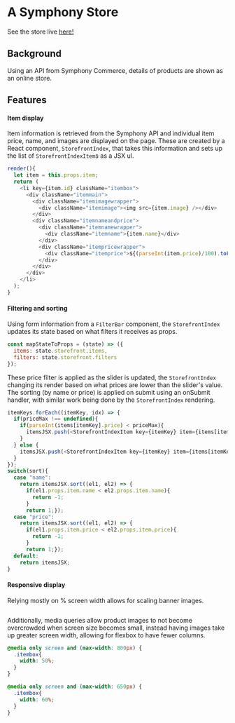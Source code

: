 # A Symphony Store

  See the store live [here!](https://angrobertsh.github.io/symphony_commerce_challenge/)

## Background

  Using an API from Symphony Commerce, details of products are shown as an online store.

## Features

#### Item display

  Item information is retrieved from the Symphony API and individual item price, name, and images are displayed on the page. These are created by a React component, `StorefrontIndex`, that takes this information and sets up the list of `StorefrontIndexItem`s as a JSX ul.

```javascript
render(){
  let item = this.props.item;
  return (
    <li key={item.id} className="itembox">
      <div className="itemmain">
        <div className="itemimagewrapper">
          <div className="itemimage"><img src={item.image} /></div>
        </div>
        <div className="itemnameandprice">
          <div className="itemnamewrapper">
            <div className="itemname">{item.name}</div>
          </div>
          <div className="itempricewrapper">
            <div className="itemprice">${(parseInt(item.price)/100).toFixed(2)}</div>
          </div>
        </div>
      </div>
    </li>
  );
}
```

#### Filtering and sorting

  Using form information from a `FilterBar` component, the `StorefrontIndex` updates its state based on what filters it receives as props.

```javascript
const mapStateToProps = (state) => ({
  items: state.storefront.items,
  filters: state.storefront.filters
});
```

  These price filter is applied as the slider is updated, the `StorefrontIndex` changing its render based on what prices are lower than the slider's value. The sorting (by name or price) is applied on submit using an onSubmit handler, with similar work being done by the `StorefrontIndex` rendering.

```javascript
itemKeys.forEach((itemKey, idx) => {
  if(priceMax !== undefined){
    if(parseInt(items[itemKey].price) < priceMax){
      itemsJSX.push(<StorefrontIndexItem key={itemKey} item={items[itemKey]} />);
    }
  } else {
    itemsJSX.push(<StorefrontIndexItem key={itemKey} item={items[itemKey]} />);
  }
});
switch(sort){
  case "name":
    return itemsJSX.sort((el1, el2) => {
      if(el1.props.item.name < el2.props.item.name){
        return -1;
      }
      return 1;});
  case "price":
    return itemsJSX.sort((el1, el2) => {
      if(el1.props.item.price < el2.props.item.price){
        return -1;
      }
      return 1;});
  default:
    return itemsJSX;
}
```  

#### Responsive display

  Relying mostly on % screen width allows for scaling banner images.

```CSS

```

  Additionally, media queries allow product images to not become overcrowded when screen size becomes small, instead having images take up greater screen width, allowing for flexbox to have fewer columns.

```CSS
@media only screen and (max-width: 800px) {
  .itembox{
    width: 50%;
  }
}

@media only screen and (max-width: 650px) {
  .itembox{
    width: 60%;
  }
}
```
